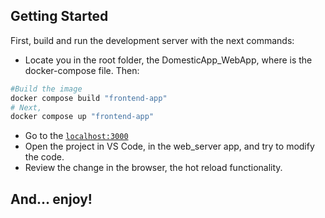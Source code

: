 ## Getting Started

First, build and run the development server with the next commands:

- Locate you in the root folder, the DomesticApp_WebApp, where is the docker-compose file. Then:

```bash
#Build the image
docker compose build "frontend-app"
# Next, 
docker compose up "frontend-app"
```
- Go to the [`localhost:3000`](http://localhost:3000/)
- Open the project in VS Code, in the web_server app, and try to modify the code.
- Review the change in the browser, the hot reload functionality.

## And... enjoy!